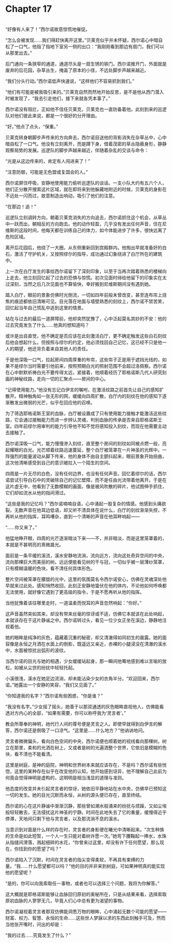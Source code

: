 # Chapter 17

<br>
“好像有人来了！”西尔诺故意惊慌地催促。

“怎么会被发现……我们得赶快离开这里。”贝莱克似乎并未怀疑，西尔诺心中暗自松了一口气，他指了指地下室另一侧的出口：“我刚刚看到那边有扇门，我们可以从那里出去。”

后门通向一条狭窄的通道，通道尽头是一扇生锈的铁门。西尔诺推开门，外面就是废弃的后花园，杂草丛生，掩盖了原本的小径，不远处脚步声越来越近。

“我们分头行动。”西尔诺低声快速说，“这样他们不容易抓到我们。”

“他们有可能是被我吸引来的。”贝莱克自然而然地开始反思，是不是他从西门潜入时被发现了，“我去引走他们，接下来就各凭本事了。”

西尔诺没有阻拦，正如他不信任贝莱克，贝莱克也一直防备着他。此刻到来的巡逻队对他们彼此来说，都是一个很好的分开理由。

“好。”他点了点头，“保重。”

贝莱克转身朝脚步声传来的方向奔去，西尔诺目送他的背影消失在杂草丛中，心中暗自松了一口气。他没有立刻离开，而是蹲下身，借着茂密的草丛隐蔽身形，静静观察局势的发展。巡逻队的脚步声越来越近，伴随着杂乱的交谈与命令：

“光是从这边传来的，肯定有人闯进来了！”

“注意防御，可能是无色盟或复国会的人。”

西尔诺屏住呼吸，安静地使用能力偷听巡逻队的谈话。一支小队大约有五六个人，他们正分散开搜索这片区域，就在即将来到他躲藏地附近的时候，贝莱克的身影在不远处一闪而过，故意制造出响动，吸引了他们的注意。

“在那边！追！”

巡逻队立刻调转方向，朝着贝莱克消失的方向追去，西尔诺抓住这个机会，从草丛中一跃而出，朝相反的方向跑去。他的动作轻盈，几乎没有发出任何声音，住在尼维斯的这段时间，他每天都在训练自己的体力，如今体能进步了许多，很快远离了危险区域。

离开后花园后，他绕了一大圈，从东侧重新回到宫殿群内。他掏出早就准备好的白石，激活了守护机关，又按照缪尔的指导，成功通过幻象绕进了白厅所在的建筑中。

上一次在白厅发生的事给西尔诺留下了深刻印象，以至于当再次踏着熟悉的楼梯向上走去，他立刻回忆起了过去的恐惧与惊慌。初次见面时绯给他留下的印象实在太过深刻，当然之后几次见面也不算愉快，幸好搬到尼维斯期间没有遇到她。

踏入白厅，眼前的景象仿佛时光倒流，一切如四年前般未曾改变，甚至连布帘上烧焦的痕迹都依旧清晰可见。目光落在地面与墙壁熟悉的刻纹上，西尔诺不禁苦笑，回忆起当年自己慌乱中逃到这里的情景。

站在与过去的最后一道屏障前，他却突然犹豫了，心中泛起莫名其妙的不安：他的过去究竟发生了什么……他真的想知道吗？

或许是出自直觉，他不确定是否应该在此刻激活白厅，更不确定触发这些白石刻纹后他会想起什么。但按照与缪尔的约定，他必须找回自己记忆，这已经不只是他一人的期望，他还背负着来自其他人的责任。

于是他深吸一口气，拉起房间四周厚重的布帘，这些帘子正是用于遮挡光线的，如果不是缪尔当时需要引他前来，按照预期白光的照射范围不会超过洛佩察。西尔诺在心中默默祈祷白光不要传得太远，紧接着，他顺着经历了耶格诺斯几代人研究刻画的神秘纹路，走向一切的汇聚点——房间的中心。

“记得使用能力。”他没有忘记白伊言的嘱咐，在激活纹路之前首先让自己的感知扩散开。精神触角如一张无形的网，缓缓向四周扩散，白厅内的刻纹在他的感知下逐渐散发出微弱的光芒，似乎在回应他的召唤。

为了筛选耶格诺斯王室的血脉，白厅被设置成了只有使用能力接触才能激活这些纹路，它会通过接触能力而进一步辨认灵魂，判别血脉的传承是否来自耶格诺斯王室。四年前缪尔用审判的能力引导他不知不觉将感知投入刻纹，而现在他需要主动去接触了。

西尔诺深吸一口气，能力慢慢渗入刻纹，直至整个房间的刻纹如同被点燃一般，亮起耀眼的白光。光芒顺着纹路迅速蔓延，整个白厅被笼罩在一片神圣的光辉中。一阵强烈的能量波动从脚下传来，他的身体不由自主颤抖起来，眼前景象开始扭曲，这次他清晰感受到自己的意识被拉入一个陌生的空间。

四周是一片无尽的白色，没有任何边界，也没有任何声音。回忆着缪尔的话，西尔诺尝试引导白石中的灵破除自己的记忆壁障，而不是任由光流带着他离开。于是在这片虚无中，他看到了无数模糊的画面，像是被风吹散的碎片，他试图伸手抓住，它们却如流水从他的指间滑过。

“这些是我的记忆吗？”西尔诺喃喃自语，心中涌起一股复杂的情感。他感到头痛欲裂，无数声音在他耳边低语，却又听不清具体在说什么，白厅的刻纹渐渐失控，不再听从他的指挥，耳鸣嘈杂，直到一个清晰的声音在他耳畔响起——

“……你又来了。”

他猛地睁开眼，四周的光芒逐渐暗淡下来——不，并非暗淡，而是这里笼罩着的，本就是不甚明亮的熹微晨光。

面前是一条平缓的溪流，溪水安静地流淌，流向远方，流向这处奇异空间的中央，流向那棵巨大而美丽的树。远远便能看见树的干与冠，一切似乎被一层薄纱笼罩，只有模糊温暖的色块，看不清任何具体形色。

整片空间被笼罩在朦胧的光中，这里的氛围莫名令西尔诺安心，仿佛在灵魂深处他早就来过此处。感知悄然收回，此刻正安静地蛰伏在他的体内，不论他如何呼唤都无法使用，就好像它遇到了更高级的指令，于是不愿再听从他的指挥。

当他犹豫着该往哪里走时，一道温柔而悦耳的声音忽然响起：“你好。”

这声音虽然突如其来，却没有带来丝毫的惊讶或不适，仿佛它本就该在此处响起，本就该存在于这片静谧之中。西尔诺转过头，看见一位少女正坐在溪边，静静地注视着他。

她的眼眸是纯净的灰色，蕴藏着沉重的秘密，却又清澈得如同初生的晨露。她的面容像是永恒之月洒在水面上的倒影，既遥远又亲近，赤裸的小腿浸没在清澈的溪水中，水面被惊扰出弧形的波纹。

当西尔诺的目光与她的相遇，少女缓缓站起身，那一瞬间他蓦地感到难以言喻的放松，如被从尘世的纷扰中轻轻托起。

小溪很浅，溪水在她足边流淌，却未能沾染少女的衣角半分。“欢迎回来，西尔诺。”她露出一个安静的笑容，“我们又见面了。”

“你知道我的名字？”西尔诺有些困惑，“你是谁？”

“我没有名字。”少女摇了摇头，她善于以那双通透的灰色眼眸直视他人，仿佛能看透对方内心的全部，“如果有需要，你可以称呼我为‘灵言者’。”

教会所尊奉的神明，祂代行人间的尊号便是灵言之人。即使早就得到白伊言的解答，西尔诺还是倒吸了一口凉气。“这里是……什么地方？”他讷讷地问。

灵言者微微偏头，看向白色空间的中央，西尔诺便也顺着她的视线看向那棵树。树立在那里，柔和的光洒在树上，又或者是树的光遍洒整个世界，它依旧是模糊的色块，看不清也不能看清。

这里是树庭，是神的庭院，神明和世界树本来就应该存在，不是吗？西尔诺有些恍惚，这里的某种存在似乎在改变他的认知，他开始感到讶异，他不理解自己此前为何竟会觉得神明是虚构的，这明明是相当浅显的道理与准则。

他态度的改变并未引起灵言者的惊讶，她依旧平静地站在水中央，仿佛早已预知这一切的发生。她的目光沉默而永恒，从树的源头便已存在，直至终结。

西尔诺的心在这片静谧中渐渐沉静，那些曾如潮水般涌来的纷扰与烦躁，又如尘埃般轻轻散去，无法侵扰这片神圣的宁静。时间在此地失去了它的重量，缓慢得近乎停滞，天地间只剩下他与灵言者，以及那流淌不息的溪水。

当意识到对面是什么样的存在时，灵言者的身影便在曦光中清晰起来。“次生种族的生命是如此短暂，一个人一生只能对着树许愿一次。”她弯下腰鞠起一捧水，水珠从指缝间滑落，溅起细碎的水花，“你曾来过这里，却没有许下任何愿望，那么现在，你找到你的愿望了吗？”

西尔诺陷入了沉默，时间在灵言者的指尖变得柔软，不再具有束缚的力量。“我……什么愿望都可以吗？”他的目的并非来到树庭，可如果神明真的能实现他的愿望呢？

“是的，你可以向我索取任一事物，或者也可以选择三个问题，我将为你解答。”

这大概就是耶格诺斯能够让血脉回归原初的奥秘所在，只是从结果来看，选择索取原初血脉的人寥寥无几，毕竟人们心中总有更为渴望的事物。

西尔诺凝视着灵言者那双仿佛能洞悉万物的眼眸，心中涌起无数个可能的愿望——财富、权力、智慧、永恒的生命……这些世人梦寐以求的东西此刻触手可及，然而当他张开嘴时，问出的却是：

“我的过去……究竟发生了什么？”

